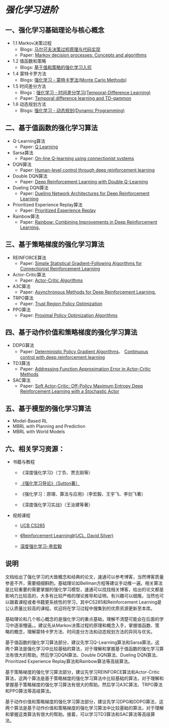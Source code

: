 # ***强化学习进阶***
## 一、强化学习基础理论与核心概念
- 1.1 Markov决策过程
  - Blogs: [马尔可夫决策过程原理与代码实现](https://blog.csdn.net/qq_41297934/article/details/105104684)
  - Paper: [Markov decision processes: Concepts and algorithms](https://www.writebug.com/git/awan/aicar/raw/commit/f779d0e788f6ba0aeb45d8d31f1384c09c236afe/references/Markov%20Decision%20Processes%20Concepts%20and%20Algorithms.pdf)
- 1.2 值函数和策略
  - Blogs: [基于值和策略的强化学习入坑](https://zhuanlan.zhihu.com/p/54825295)
- 1.4 蒙特卡罗方法
  - Blogs: [强化学习 - 蒙特卡罗法(Monte Carlo Methods)](https://zhuanlan.zhihu.com/p/72715842)
- 1.5 时间差分方法
  - Blogs：[强化学习 - 时间差分学习(Temporal-Difference Learning)](https://zhuanlan.zhihu.com/p/73083240)
  - Paper: [Temporal difference learning and TD-gammon](https://dl.acm.org/doi/10.1145/203330.203343)
- 1.6 动态规划方法
  - Blogs: [强化学习 - 动态规划(Dynamic Programming)](https://zhuanlan.zhihu.com/p/72360992)
## 二、基于值函数的强化学习算法
- Q-Learning算法
  - Paper: [Q Learning](https://link.springer.com/article/10.1007/BF00992698)
- Sarsa算法
  - Paper: [On-line Q-learning using connectionist systems](https://www.researchgate.net/profile/Mahesan-Niranjan/publication/2500611_On-Line_Q-Learning_Using_Connectionist_Systems/links/5438d5db0cf204cab1d6db0f/On-Line-Q-Learning-Using-Connectionist-Systems.pdf?_sg%5B0%5D=HYd0h230b7WOR6m4hj5yx01K97aS61Z0DufUURMQr9ZqMqcEVZ0dNpG84h6uCfRl_M40FNkXgRX-GnpnxH31Ww.jBF3fgrlhaJYs3bDEaHQU22nRpKP0zKeF_oOsqh7WddL8pfxAomPSbeANzdmLP9YPB26HbLeSaEJqhFgzIxvWQ&_sg%5B1%5D=CZtZhHTEMgSwBZrpZU_7BACd8RH04JUKiITdXRQJ6MQ9SFS27jreZmcsuNcqYYWRoxcwBE-xBMbrfl1QobmEZ65bmkmpzonq5JoLRIIUKXne.jBF3fgrlhaJYs3bDEaHQU22nRpKP0zKeF_oOsqh7WddL8pfxAomPSbeANzdmLP9YPB26HbLeSaEJqhFgzIxvWQ&_iepl=)
- DQN算法
  - Paper: [Human-level control through deep reinforcement learning](https://www.nature.com/articles/nature14236/?source=post_page---------------------------)
- Double DQN算法
  - Paper: [Deep Reinforcement Learning with Double Q-Learning](https://ojs.aaai.org/index.php/AAAI/article/view/10295)
- Dueling DQN算法
  - Paper: [Dueling Network Architectures for Deep Reinforcement Learning](http://proceedings.mlr.press/v48/wangf16.html)
- Prioritized Experience Replay算法
  - Paper: [Prioritized Experience Replay](https://arxiv.org/abs/1511.05952)
- Rainbow算法
  - Paper: [Rainbow: Combining Improvements in Deep Reinforcement Learning.](https://ojs.aaai.org/index.php/AAAI/article/view/11796)
## 三、基于策略梯度的强化学习算法
- REINFORCE算法
  - Paper: [Simple Statistical Gradient-Following Algorithms for Connectionist Reinforcement Learning](https://link.springer.com/chapter/10.1007/978-1-4615-3618-5_2)
- Actor-Critic算法
  - Paper: [Actor-Critic Algorithms](https://proceedings.neurips.cc/paper/1999/hash/6449f44a102fde848669bdd9eb6b76fa-Abstract.html)
- A3C算法
  - Paper: [Asynchronous Methods for Deep Reinforcement Learning.](http://proceedings.mlr.press/v48/mniha16.html?ref=https://githubhelp.com)
- TRPO算法
  - Paper: [Trust Region Policy Optimization](https://proceedings.mlr.press/v37/schulman15.html)
- PPO算法
  - Paper: [Proximal Policy Optimization Algorithms](https://arxiv.org/abs/1707.06347)
## 四、基于动作价值和策略梯度的强化学习算法
- DDPG算法
  - Paper: [Deterministic Policy Gradient Algorithms](http://proceedings.mlr.press/v32/silver14.html)、 [Continuous control with deep reinforcement learning](https://arxiv.org/abs/1509.02971)
- TD3算法
  - Paper: [Addressing Function Approximation Error in Actor-Critic Methods](https://proceedings.mlr.press/v80/fujimoto18a.html)
- SAC算法
  - Paper: [Soft Actor-Critic: Off-Policy Maximum Entropy Deep Reinforcement Learning with a Stochastic Actor](https://proceedings.mlr.press/v80/haarnoja18b)
## 五、基于模型的强化学习算法
- Model-Based RL
- MBRL with Planning and Prediction
- MBRL with World Models

## 六、相关学习资源：

- 书籍与教程

  - 《深度强化学习》（丁负、贾志刚等）

  - [《强化学习导论》（Sutton著）](https://rl.qiwihui.com/zh_CN/latest/)

  - 《强化学习：原理、算法与应用》（李宏毅、王宇飞、李剑飞著）

  - 《深度强化学习实战》（王汝建等著）

- 视频课程

  - [UCB CS285](https://www.bilibili.com/video/BV12341167kL/?spm_id_from=333.337.search-card.all.click&vd_source=ef6bc9d073dccb208fb608bc99286677)

  - [《Reinforcement Learning》(UCL. David Silver)](https://www.davidsilver.uk/teaching/)

  - [深度强化学习-李宏毅](https://www.bilibili.com/video/av24724071/?from=search&seid=9547815852611563503&vd_source=ef6bc9d073dccb208fb608bc99286677)
## 说明

文档给出了强化学习的大致概念和经典的论文，速通可以参考博客，当然博客质量参差不齐，需要细细斟酌。基础理论如Bellman方程等建议手动推一遍。相关算法是比较重要的需要掌握的强化学习模型，速通可以找找相关博客，给出的论文都是影响力比较高的，大多有比较严格的理论推导和证明，有兴趣可以细推。当然也可以跟着课程或者书籍更系统性的学习，其中CS285和Reinforcement Learning是公认质量比较高的课程。欢迎将在学习过程中搜集到的优质资源更新至本库。

基础理论和几个核心概念的是强化学习的重点基础，理解不清楚可能会在后面的学习中逐渐懵逼。。建议先从Markov决策过程的原理和概念入手，掌握值函数、策略的概念，理解蒙特卡罗方法、时间差分方法和动态规划方法的异同与优劣。

基于值函数的强化学习算法部分，建议先学习Q-Learning算法和Sarsa算法，这两个算法是强化学习中比较基础的算法，对于理解和掌握基于值函数的强化学习算法有很大的帮助。然后学习DQN算法、Double DQN算法、Dueling DQN算法、Prioritized Experience Replay算法和Rainbow算法等高级算法。

基于策略梯度的强化学习算法部分，建议先学习REINFORCE算法和Actor-Critic算法，这两个算法是基于策略梯度的强化学习算法中比较基础的算法，对于理解和掌握基于策略梯度的强化学习算法有很大的帮助。然后学习A3C算法、TRPO算法和PPO算法等高级算法。

基于动作价值和策略梯度的强化学习算法部分，建议先学习DPG和DDPG算法，这两个算法是基于动作价值和策略梯度的强化学习算法中比较基础的算法，对于理解和掌握这类算法有很大的帮助。接着，可以学习TD3算法和SAC算法等高级算法。
